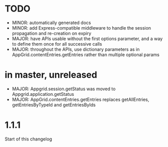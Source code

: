 # TODO

- MINOR: automatically generated docs
- MINOR: add Express-compatible middleware to handle the session propagation and re-creation on expiry
- MAJOR: have APIs usable without the first options parameter, and a way to define them once for all successive calls
- MAJOR: throughout the APIs, use dictionary parameters as in AppGrid.contentEntries.getEntries rather than multiple optional params

# in master, unreleased

- MAJOR: Appgrid.session.getStatus was moved to Appgrid.application.getStatus
- MAJOR: AppGrid.contentEntries.getEntries replaces getAllEntries, getEntriesByTypeId and getEntriesByIds

# 1.1.1

Start of this changelog
